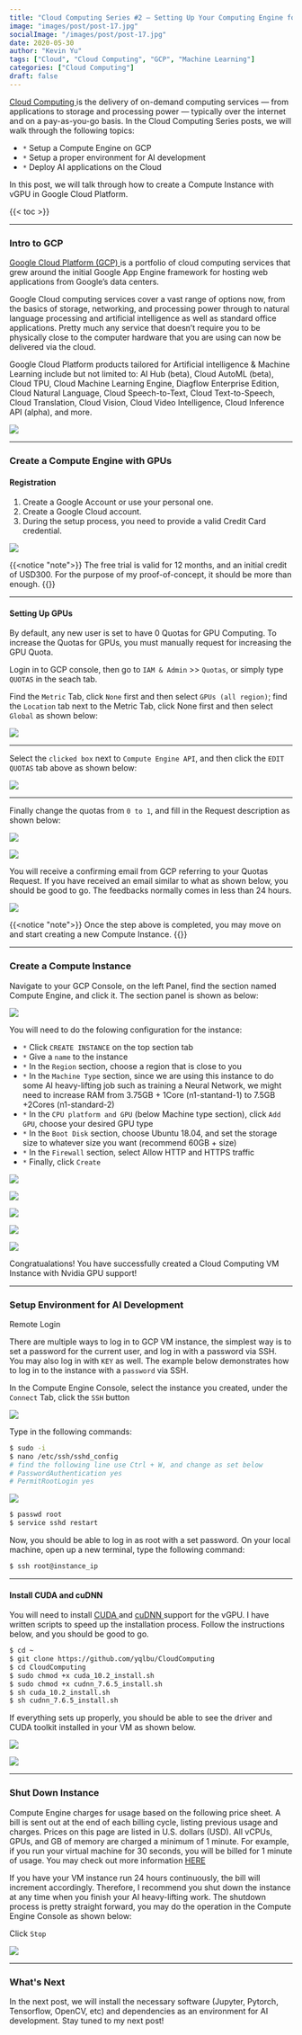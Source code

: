 ```yaml
---
title: "Cloud Computing Series #2 — Setting Up Your Computing Engine for CUDA AI Development with GCP"
image: "images/post/post-17.jpg"
socialImage: "/images/post/post-17.jpg"
date: 2020-05-30
author: "Kevin Yu"
tags: ["Cloud", "Cloud Computing", "GCP", "Machine Learning"]
categories: ["Cloud Computing"]
draft: false
---
```


[ Cloud Computing ](https://en.wikipedia.org/wiki/Cloud_computing) is the delivery of on-demand computing services — from applications to storage and processing power — typically over the internet and on a pay-as-you-go basis. In the Cloud Computing Series posts, we will walk through the following topics:

- `*` Setup a Compute Engine on GCP
- `*` Setup a proper environment for AI development
- `*` Deploy AI applications on the Cloud

In this post, we will talk through how to create a Compute Instance with vGPU in Google Cloud Platform.

{{< toc >}}

---

### Intro to GCP

[ Google Cloud Platform (GCP) ](https://cloud.google.com/) is a portfolio of cloud computing services that grew around the initial Google App Engine framework for hosting web applications from Google’s data centers.

Google Cloud computing services cover a vast range of options now, from the basics of storage, networking, and processing power through to natural language processing and artificial intelligence as well as standard office applications. Pretty much any service that doesn’t require you to be physically close to the computer hardware that you are using can now be delivered via the cloud.

Google Cloud Platform products tailored for Artificial intelligence & Machine Learning include but not limited to: AI Hub (beta), Cloud AutoML (beta), Cloud TPU, Cloud Machine Learning Engine, Diagflow Enterprise Edition, Cloud Natural Language, Cloud Speech-to-Text, Cloud Text-to-Speech, Cloud Translation, Cloud Vision, Cloud Video Intelligence, Cloud Inference API (alpha), and more.

![](https://objectstorage.ap-tokyo-1.oraclecloud.com/n/nrmjjlvckvsb/b/blog-content-20211009/o/post-17-mle-speech-1n6jt.max-600x600.png)

---

### Create a Compute Engine with GPUs

#### Registration

1. Create a Google Account or use your personal one.
2. Create a Google Cloud account.
3. During the setup process, you need to provide a valid Credit Card credential.

![](https://objectstorage.ap-tokyo-1.oraclecloud.com/n/nrmjjlvckvsb/b/blog-content-20211009/o/post-17-1_kG2Rh8XvnyNyV5zdyzIBCg.png)

{{<notice "note">}}
The free trial is valid for 12 months, and an initial credit of USD300.
For the purpose of my proof-of-concept, it should be more than enough.
{{</notice>}}

---

#### Setting Up GPUs

By default, any new user is set to have 0 Quotas for GPU Computing. To increase the Quotas for GPUs, you must manually request for increasing the GPU Quota.

Login in to GCP console, then go to `IAM & Admin` >> `Quotas`, or simply type `QUOTAS` in the seach tab.

Find the `Metric` Tab, click `None` first and then select `GPUs (all region)`; find the `Location` tab next to the Metric Tab, click None first and then select `Global` as shown below:

![](https://objectstorage.ap-tokyo-1.oraclecloud.com/n/nrmjjlvckvsb/b/blog-content-20211009/o/post-17-gpu_quota-2048x1007.png)

---

Select the `clicked box` next to `Compute Engine API`, and then click the `EDIT QUOTAS` tab above as shown below:

![](https://objectstorage.ap-tokyo-1.oraclecloud.com/n/nrmjjlvckvsb/b/blog-content-20211009/o/post-17-gpu_quota2-2048x1010.png)

---

Finally change the quotas from `0 to 1`, and fill in the Request description as shown below:

![](https://objectstorage.ap-tokyo-1.oraclecloud.com/n/nrmjjlvckvsb/b/blog-content-20211009/o/post-17-Screen-Shot-2020-05-30-at-2.42.04-PM.png)

![](https://objectstorage.ap-tokyo-1.oraclecloud.com/n/nrmjjlvckvsb/b/blog-content-20211009/o/post-17-gpu_quota3-2048x348.png)

You will receive a confirming email from GCP referring to your Quotas Request. If you have received an email similar to what as shown below, you should be good to go. The feedbacks normally comes in less than 24 hours.

![](https://objectstorage.ap-tokyo-1.oraclecloud.com/n/nrmjjlvckvsb/b/blog-content-20211009/o/post-17-gpu_quota2-2048x1010.png)

{{<notice "note">}}
Once the step above is completed, you may move on and start creating a new Compute Instance.
{{</notice>}}

---

### Create a Compute Instance

Navigate to your GCP Console, on the left Panel, find the section named Compute Engine, and click it. The section panel is shown as below:

![](https://objectstorage.ap-tokyo-1.oraclecloud.com/n/nrmjjlvckvsb/b/blog-content-20211009/o/post-17-gpu_quota2-2048x1010.png)

You will need to do the folowing configuration for the instance:

- `*` Click `CREATE INSTANCE` on the top section tab
- `*` Give a `name` to the instance
- `*` In the `Region` section, choose a region that is close to you
- `*` In the `Machine Type` section, since we are using this instance to do some AI heavy-lifting job such as training a Neural Network, we might need to increase RAM from 3.75GB + 1Core (n1-stantand-1) to 7.5GB +2Cores (n1-standard-2)
- `*` In the `CPU platform and GPU` (below Machine type section), click `Add GPU`, choose your desired GPU type
- `*` In the `Boot Disk` section, choose Ubuntu 18.04, and set the storage size to whatever size you want (recommend 60GB + size)
- `*` In the `Firewall` section, select Allow HTTP and HTTPS traffic
- `*` Finally, click `Create`

![](https://objectstorage.ap-tokyo-1.oraclecloud.com/n/nrmjjlvckvsb/b/blog-content-20211009/o/post-17-add-vm-2-2048x1389.png)

![](https://objectstorage.ap-tokyo-1.oraclecloud.com/n/nrmjjlvckvsb/b/blog-content-20211009/o/post-17-add-vm-3.png)

![](https://objectstorage.ap-tokyo-1.oraclecloud.com/n/nrmjjlvckvsb/b/blog-content-20211009/o/post-17-Screen-Shot-2020-05-30-at-3.08.20-PM.png)

![](https://objectstorage.ap-tokyo-1.oraclecloud.com/n/nrmjjlvckvsb/b/blog-content-20211009/o/post-17-add-vm-2048x586.png)

![](https://objectstorage.ap-tokyo-1.oraclecloud.com/n/nrmjjlvckvsb/b/blog-content-20211009/o/post-17-Screen-Shot-2020-05-30-at-2.55.34-PM.png)

Congratualations! You have successfully created a Cloud Computing VM Instance with Nvidia GPU support!

---

### Setup Environment for AI Development

Remote Login

There are multiple ways to log in to GCP VM instance, the simplest way is to set a password for the current user, and log in with a password via SSH. You may also log in with `KEY` as well. The example below demonstrates how to log in to the instance with a `password` via SSH.

In the Compute Engine Console, select the instance you created, under the `Connect` Tab, click the `SSH` button

![](https://objectstorage.ap-tokyo-1.oraclecloud.com/n/nrmjjlvckvsb/b/blog-content-20211009/o/post-17-Screen-Shot-2020-05-30-at-3.23.30-PM-2048x596.png)

Type in the following commands:

```bash
$ sudo -i
$ nano /etc/ssh/sshd_config
# find the following line use Ctrl + W, and change as set below
# PasswordAuthentication yes
# PermitRootLogin yes
```

![](https://objectstorage.ap-tokyo-1.oraclecloud.com/n/nrmjjlvckvsb/b/blog-content-20211009/o/post-17-Screen-Shot-2020-05-30-at-3.30.37-PM.png)

```bash
$ passwd root
$ service sshd restart
```

Now, you should be able to log in as root with a set password. On your local machine, open up a new terminal, type the following command:

```bash
$ ssh root@instance_ip
```

---

#### Install CUDA and cuDNN

You will need to install [ CUDA ](https://developer.nvidia.com/cuda-downloads) and [ cuDNN ](https://developer.nvidia.com/cudnn) support for the vGPU. I have written scripts to speed up the installation process. Follow the instructions below, and you should be good to go.

```bash
$ cd ~
$ git clone https://github.com/yqlbu/CloudComputing
$ cd CloudComputing
$ sudo chmod +x cuda_10.2_install.sh
$ sudo chmod +x cudnn_7.6.5_install.sh
$ sh cuda_10.2_install.sh
$ sh cudnn_7.6.5_install.sh
```

If everything sets up properly, you should be able to see the driver and CUDA toolkit installed in your VM as shown below.

![](https://objectstorage.ap-tokyo-1.oraclecloud.com/n/nrmjjlvckvsb/b/blog-content-20211009/o/post-17-nvidia-smi.png)

![](https://objectstorage.ap-tokyo-1.oraclecloud.com/n/nrmjjlvckvsb/b/blog-content-20211009/o/post-17-nvcc.png)

---

### Shut Down Instance

Compute Engine charges for usage based on the following price sheet. A bill is sent out at the end of each billing cycle, listing previous usage and charges. Prices on this page are listed in U.S. dollars (USD). All vCPUs, GPUs, and GB of memory are charged a minimum of 1 minute. For example, if you run your virtual machine for 30 seconds, you will be billed for 1 minute of usage. You may check out more information [ HERE ](https://cloud.google.com/compute/vm-instance-pricing?hl=en_US)

If you have your VM instance run 24 hours continuously, the bill will increment accordingly. Therefore, I recommend you shut down the instance at any time when you finish your AI heavy-lifting work. The shutdown process is pretty straight forward, you may do the operation in the Compute Engine Console as shown below:

Click `Stop`

![](https://objectstorage.ap-tokyo-1.oraclecloud.com/n/nrmjjlvckvsb/b/blog-content-20211009/o/post-17-Screen-Shot-2020-05-30-at-4.12.33-PM.png)

---

### What's Next

In the next post, we will install the necessary software (Jupyter, Pytorch, Tensorflow, OpenCV, etc) and dependencies as an environment for AI development. Stay tuned to my next post!
